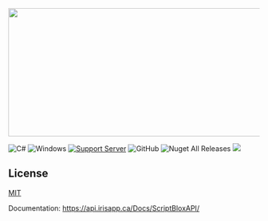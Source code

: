<img src="https://i.imgur.com/GNl1rmF.png" width="555" height="258">

![C#](https://img.shields.io/badge/c%23-%23239120.svg?style=for-the-badge&logo=c-sharp&logoColor=white) ![Windows](https://img.shields.io/badge/Windows-0078D6?style=for-the-badge&logo=windows&logoColor=white) [![Support Server](https://img.shields.io/discord/477201632204161025.svg?label=Discord&logo=Discord&colorB=7289da&style=for-the-badge)](https://discord.gg/7mJaZC5) ![GitHub](https://img.shields.io/github/license/IrisV3rm/iOverlay?style=for-the-badge) ![Nuget All Releases](https://img.shields.io/nuget/dt/ScriptBloxAPI?label=Nuget%20Downloads&style=for-the-badge) ![](https://img.shields.io/badge/.NET-Framework%204.8-blueviolet&style=for-the-badge)

## License

[MIT](https://choosealicense.com/licenses/mit)

Documentation: https://api.irisapp.ca/Docs/ScriptBloxAPI/
